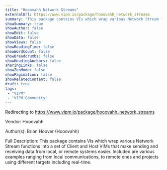 ```yaml
---
title: "Hooovahh Network Streams"
externalUrl: https://www.vipm.io/package/hooovahh_network_streams
summary: "This package contains VIs which wrap various Network Stream functions into a set of Client and Host VIMs that make sending and receiving data from local, or remote systems easier."
showSummary: true
showAuthor: false
showEdit: false
showData: false
showViews: false
showReadingTime: false
showWordCount: false
showBreadcrumbs: false
showHeadingAnchors: false
sharingLinks: false
showZenMode: false
showPagination: false
showRelatedContent: false
draft: true
tags:
 - "VIPM"
 - "VIPM Community"
---
```


Redirecting to https://www.vipm.io/package/hooovahh_network_streams

Vendor: Hooovahh

Author(s): Brian Hoover (Hooovahh)
 
Full Description:
This package contains VIs which wrap various Network Stream functions into a set of Client and Host VIMs that make sending and receiving data from local, or remote systems easier.  Included are various examples ranging from local communications, to remote ones and projects using different targets including real-time.